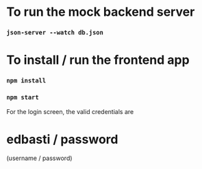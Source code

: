 # To run the mock backend server

### `json-server --watch db.json`

# To install / run the frontend app

### `npm install`

### `npm start`

For the login screen, the valid credentials are

# edbasti / password

(username / password)
